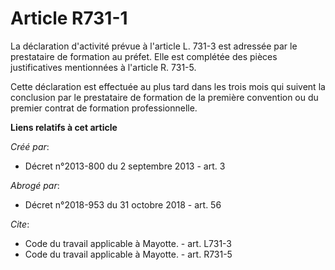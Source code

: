# Article R731-1

La déclaration d'activité prévue à l'article L. 731-3 est adressée par le prestataire de formation au préfet. Elle est
complétée des pièces justificatives mentionnées à l'article R. 731-5. 

Cette déclaration est effectuée au plus tard dans les trois mois qui suivent la conclusion par le prestataire de formation de
la première convention ou du premier contrat de formation professionnelle.

**Liens relatifs à cet article**

_Créé par_:

  - Décret n°2013-800 du 2 septembre 2013 - art. 3

_Abrogé par_:

  - Décret n°2018-953 du 31 octobre 2018 - art. 56

_Cite_:

  - Code du travail applicable à Mayotte. - art. L731-3
  - Code du travail applicable à Mayotte. - art. R731-5
